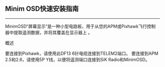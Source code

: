 ## Minim OSD快速安装指南

---

MinimOSD“屏幕显示”是一种小型电路板，用于从您的APM或Pixhawk飞行控制器中提取遥测数据，并将其覆盖在显示器上 。

概述

要连接到Pixhawk，请使用此DF13 6针电缆连接到TELEM2端口。 要连接到APM 2.5和2.6，请使用5P Y线，以便将遥测端口连接到SiK Radio和MinimOSD。



